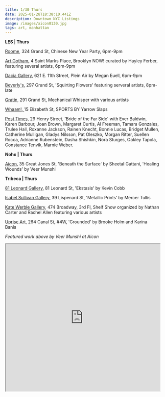 ```yaml
---
title: 1/30 Thurs
date: 2025-01-28T18:38:10.441Z
description: Downtown NYC Listings
image: /images/aicon0130.jpg
tags: art, manhattan
---
```

**L﻿ES | Thurs**

[Roome](https://www.instagram.com/roome_newyork), 324 Grand St, Chinese New Year Party, 6pm-9pm

[Art Gotham](https://www.instagram.com/artgotham), 4 Saint Marks Place, Brooklyn NOW! curated by Hayley Ferber, featuring several artists, 6pm-9pm

[Dacia Gallery](http://www.daciagallery.com/), 621 E. 11th Street, Plein Air by Megan Euell, 6pm-9pm

[Beverly's](Beverly's), 297 Grand St, 'Squirting Flowers' featuring serveral artists, 8pm-late

[Gratin](https://www.gratin.com/exhibitions/), 291 Grand St, Mechanical Whisper with various artists

[Whaam!, ](https://www.instagram.com/whaam.whaam)15 Elizabeth St, SPORTS BY Yarrow Slaps

[Post Times](https://www.post-times.com/exhibitions/12-bride-of-the-far-side/overview/), 29 Henry Street, 'Bride of the Far Side' with Ever Baldwin, Karen Barbour, Joan Brown, Margaret Curtis, Al Freeman, Tamara Gonzales, Trulee Hall, Roxanne Jackson, Rainen Knecht, Bonnie Lucas, Bridget Mullen, Catherine Mulligan, Gladys Nilsson, Pat Oleszko, Morgan Ritter, Suellen Rocca, Adrianne Rubenstein, Dasha Shishkin, Nora Sturges, Oakley Tapola, Constance Tenvik, Marnie Weber.

**N﻿oho | Thurs**

[Aicon](https://aicon.art/exhibitions), 35 Great Jones St, 'Beneath the Surface' by Sheetal Gattani, 'Healing Wounds' by Veer Munshi

**Tribeca | Thurs**

[81 Leonard Gallery](https://81leonardgallery.com/kevin-cobb-ekstasis/), 81 Leonard St, 'Ekstasis' by Kevin Cobb

[Isabel Sullivan Gallery](https://is.gallery/artistsroom/mercer-tullis), 39 Lispenard St, 'Metallic Prints' by Mercer Tullis

[Kate Werble Gallery](https://www.katewerblegallery.com/), 474 Broadway, 3rd Fl, Shelf Show organized by Nathan Carter and Rachel Allen featuring various artists

[Uprise Art](https://www.instagram.com/uprisenyc), 264 Canal St, #4W, 'Grounded' by Brooke Holm and Karina Bania

*F﻿eatured work above by Veer Munshi at Aicon*

<iframe src="https://www.google.com/maps/d/u/1/embed?mid=1wkLyJ5T-fyD9rd-P9YRdlnj46TT5WTA&ehbc=2E312F" width="100%" height="480"></iframe>